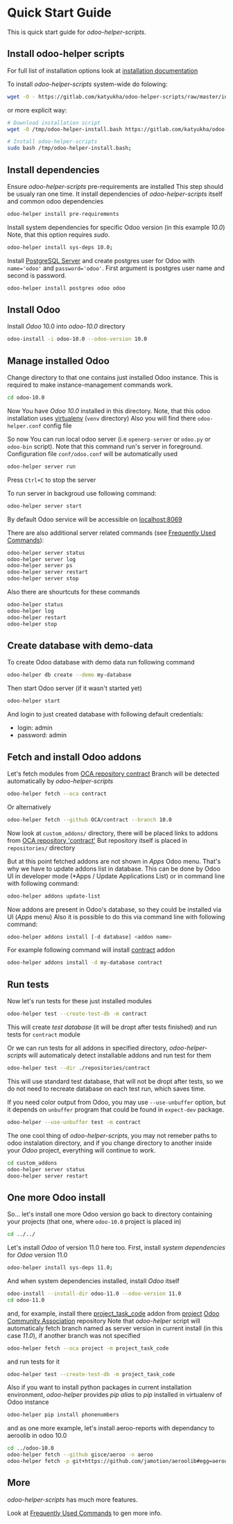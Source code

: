 # Quick Start Guide

This is quick start guide for *odoo-helper-scripts*.

## Install odoo-helper scripts

For full list of installation options look at [installation documentation](./installation.md)

To install *odoo-helper-scripts* system-wide do folowing:

```bash
wget -O - https://gitlab.com/katyukha/odoo-helper-scripts/raw/master/install-system.bash | sudo bash -s
```

or more explicit way:

```bash
# Download installation script
wget -O /tmp/odoo-helper-install.bash https://gitlab.com/katyukha/odoo-helper-scripts/raw/master/install-system.bash;

# Install odoo-helper-scripts
sudo bash /tmp/odoo-helper-install.bash;
```

## Install dependencies

Ensure *odoo-helper-scripts* pre-requirements are installed
This step should be usualy ran one time. It install dependencies of *odoo-helper-scripts* itself and common odoo dependencies

```bash
odoo-helper install pre-requirements
```

Install system dependencies for specific Odoo version (in this example *10.0*)
Note, that this option requires *sudo*.

```bash
odoo-helper install sys-deps 10.0;
```

Install [PostgreSQL Server](https://www.postgresql.org/) and create
postgres user for Odoo with `name='odoo'` and `password='odoo'`.
First argument is postgres user name and second is password.

```bash
odoo-helper install postgres odoo odoo
```

## Install Odoo

Install *Odoo* 10.0 into *odoo-10.0* directory

```bash
odoo-install -i odoo-10.0 --odoo-version 10.0
```

## Manage installed Odoo

Change directory to that one contains just installed Odoo instance.
This is required to make instance-management commands work.

```bash
cd odoo-10.0
```

Now You have *Odoo 10.0* installed in this directory.
Note, that this odoo installation uses [virtualenv](https://virtualenv.pypa.io/en/stable/)
(`venv` directory)
Also you will find there `odoo-helper.conf` config file

So now You can run local odoo server (i.e `openerp-server` or `odoo.py` or `odoo-bin` script).
Note that this command run's server in foreground.
Configuration file `conf/odoo.conf` will be automatically used

```bash
odoo-helper server run
```

Press `Ctrl+C` to stop the server

To run server in backgroud use following command:

```bash
odoo-helper server start
```

By default Odoo service will be accessible on [localhost:8069](http://localhost:8069/)

There are also additional server related commands (see [Frequently Used Commands](./frequently-used-commands.md)):

```bash
odoo-helper server status
odoo-helper server log
odoo-helper server ps
odoo-helper server restart
odoo-helper server stop
```

Also there are shourtcuts for these commands

```bash
odoo-helper status
odoo-helper log
odoo-helper restart
odoo-helper stop
```


## Create database with demo-data

To create Odoo database with demo data run following command

```bash
odoo-helper db create --demo my-database
```

Then start Odoo server (if it wasn't started yet)

```bash
odoo-helper start
```

And login to just created database with following default credentials:
- login: admin
- password: admin


## Fetch and install Odoo addons

Let's fetch modules from [OCA repository contract](https://github.com/OCA/contract)
Branch will be detected automatically by *odoo-helper-scripts*

```bash
odoo-helper fetch --oca contract
```

Or alternatively

```bash
odoo-helper fetch --github OCA/contract --branch 10.0
```

Now look at `custom_addons/` directory, there will be placed links to addons
from [OCA repository 'contract'](https://github.com/OCA/contract)
But repository itself is placed in `repositories/` directory

But at this point fetched addons are not shown in *Apps* Odoo menu.
That's why we have to update addons list in database.
This can be done by Odoo UI in developer mode (*Apps / Update Applications List)
or in command line with following command:

```bash
odoo-helper addons update-list
```

Now addons are present in Odoo's database, so they could be installed via UI (*Apps* menu)
Also it is possible to do this via command line with following command:

```bash
odoo-helper addons install [-d database] <addon name>
```

For example following command will install [contract](https://github.com/OCA/contract/tree/10.0/contract) addon

```bash
odoo-helper addons install -d my-database contract
```

## Run tests

Now let's run tests for these just installed modules

```bash
odoo-helper test --create-test-db -m contract
```

This will create *test database* (it will be dropt after tests finished) and 
run tests for `contract` module

Or we can run tests for all addons in specified directory, *odoo-helper-scripts*
will automaticaly detect installable addons and run test for them

```bash
odoo-helper test --dir ./repositories/contract
```

This will use standard test database, that will not be dropt after tests,
so we do not need to recreate database on each test run, which saves time.

If you need color output from Odoo, you may use `--use-unbuffer` option,
but it depends on `unbuffer` program that could be found in `expect-dev` package.

```bash
odoo-helper --use-unbuffer test -m contract
```

The one cool thing of *odoo-helper-scripts*, you may not remeber paths to odoo instalation directory,
and if you change directory to another inside your *Odoo* project, everything will continue to work.

```bash
cd custom_addons
odoo-helper server status
dooo-helper server restart
```

## One more Odoo install

So... let's install one more Odoo version
go back to directory containing your projects (that one, where `odoo-10.0` project is placed in)

```bash
cd ../../
```

Let's install *Odoo* of version 11.0 here too.
First, install *system dependencies* for *Odoo* version 11.0

```bash
odoo-helper install sys-deps 11.0;
```

And when system dependencies installed, install *Odoo* itself

```bash
odoo-install --install-dir odoo-11.0 --odoo-version 11.0
cd odoo-11.0
```

and, for example,  install there [project_task_code](https://github.com/OCA/project/tree/11.0/project_task_code) addon 
from [project](https://github.com/OCA/project) [Odoo Community Association](https://odoo-community.org/) repository
Note that *odoo-helper* script will automaticaly fetch branch named as server version in current install (in this case *11.0*),
if another branch was not specified

```bash
odoo-helper fetch --oca project -m project_task_code
```

and run tests for it

```bash
odoo-helper test --create-test-db -m project_task_code
```

Also if you want to install python packages in current installation environment,
*odoo-helper* provides *pip alias* to *pip* installed in virtualenv of Odoo instance

```bash
odoo-helper pip install phonenumbers
```

and as one more example, let's install aeroo-reports with dependancy to aeroolib in odoo 10.0

```bash
cd ../odoo-10.0
odoo-helper fetch --github gisce/aeroo -n aeroo
odoo-helper fetch -p git+https://github.com/jamotion/aeroolib#egg=aeroolib
```

## More

*odoo-helper-scripts* has much more features.

Look at [Frequently Used Commands](./frequently-used-commands.md) to gen more info.
